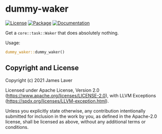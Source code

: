 # dummy-waker

[![License](https://img.shields.io/crates/l/dummy-waker.svg)](https://github.com/irrustible/dummy-waker/blob/main/LICENSE)
[![Package](https://img.shields.io/crates/v/dummy-waker.svg)](https://crates.io/crates/dummy-waker)
[![Documentation](https://docs.rs/dummy-waker/badge.svg)](https://docs.rs/dummy-waker)

Get a `core::task::Waker` that does absolutely nothing.

Usage:

```rust
dummy_waker::dummy_waker()
```

## Copyright and License

Copyright (c) 2021 James Laver

Licensed under Apache License, Version 2.0 (https://www.apache.org/licenses/LICENSE-2.0), with LLVM Exceptions (https://spdx.org/licenses/LLVM-exception.html).

Unless you explicitly state otherwise, any contribution intentionally submitted for inclusion in the work by you, as defined in the Apache-2.0 license, shall be licensed as above, without any additional terms or conditions.
